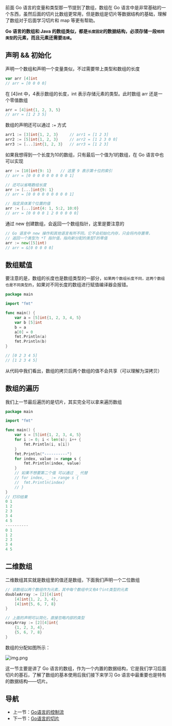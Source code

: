 前面 Go 语言的变量和类型那一节提到了数组，数组在 Go 语言中是非常基础的一个东西，虽然后面的切片比数组更常用，但是数组是切片等数据结构的基础，理解了数组对于后面学习切片和 map 等更有帮助。

**Go 语言的数组和 Java 的数组类似，都是`长度固定`的数据结构，必须存储一段`相同类型`的元素，而且元素还需要`连续`。**

## 声明 && 初始化
声明一个数组和声明一个变量类似，不过需要带上类型和数组的长度

```go
var arr [4]int
// arr = [0 0 0 0]
```

在 [4]int 中，4表示数组的长度，int 表示存储元素的类型。此时数组 arr 还是一个零值数组

```go
arr = [4]int{1, 2, 3, 5}
// arr = [1 2 3 5]
```

数组的声明还可以通过 `:=` 方式
```go
arr1 := [3]int{1, 2, 3}     // arr1 = [1 2 3]
arr2 := [5]int{1, 2, 3}     // arr2 = [1 2 3 0 0] 
arr3 := [...]int{1, 2, 3}   // arr3 = [1 2 3]
```

如果我想得到一个长度为10的数组，只有最后一个值为1的数组，在 Go 语言中也可以实现
```go
arr := [10]int{9: 1}    // 这里 9 表示第十位的索引 
// arr = [0 0 0 0 0 0 0 0 0 1]

// 还可以省略数组长度
arr := [...]int{9: 1}    
// arr = [0 0 0 0 0 0 0 0 0 1]

// 指定具体某个位置的值
arr := [...]int{4: 1, 5:2, 10:0}
// arr = [0 0 0 0 1 2 0 0 0 0 0]
```

通过 new 创建数组，会返回一个数组指针，这里是要注意的
```go
// Go 语言中 new 操作和其他语言有所不同。它不会初始化内存，只会将内存置零，
// 返回一个类型为 *T 指针值，指向新分配的类型T的零值
arr := new([5]int)
// arr = &[0 0 0 0 0]
```

## 数组赋值

要注意的是，数组的长度也是数组类型的一部分，`如果两个数组长度不同，这两个数组也是不同类型的`，如果对不同长度的数组进行赋值编译器会报错。

```go
package main

import "fmt"

func main() {
    var a = [5]int{1, 2, 3, 4, 5}
    var b [5]int
    b = a
    a[0] = 0
    fmt.Println(a)
    fmt.Println(b)
}

// [0 2 3 4 5]
// [1 2 3 4 5]
```
从代码中我们看出，数组的拷贝后两个数组的值不会共享（可以理解为深拷贝）


## 数组的遍历
我们上一节最后遍历的是切片，其实完全可以拿来遍历数组

```go
package main

import "fmt"

func main() {
	var s = [5]int{1, 2, 3, 4, 5}
	for i := 0; i < len(s); i++ {
		fmt.Println(i, s[i])
	}
	fmt.Println("----------")
	for index, value := range s {
		fmt.Println(index, value)
	}
	// 如果不想要第二个值 可以通过 _ 代替
	// for index, _ := range s {
	// 	fmt.Println(index)
	// }
}
// 打印结果
0 1
1 2
2 3
3 4
4 5
----------
0 1
1 2
2 3
3 4
4 5
```

## 二维数组

二维数组其实就是数组里的值还是数组，下面我们声明一个二位数组

```go
// 该数组以两个数组作为元素，其中每个数组中又有4个int类型的元素
doubleArray := [2][4]int{
    [4]int{1, 2, 3, 4},
    [4]int{5, 6, 7, 8}
}

// 上面的声明可以简化，直接忽略内部的类型
easyArray := [2][4]int{
    {1, 2, 3, 4}, 
    {5, 6, 7, 8}
}
```

数组的分配如图所示：

![img.png](https://raw.githubusercontent.com/astaxie/build-web-application-with-golang/master/zh/images/2.2.array.png)


这一节主要是讲了 Go 语言的数组，作为一个内置的数据结构，它是我们学习后面切片的基石，了解了数组的基本使用后我们接下来学习 Go 语言中最重要也是特有的数据结构——切片。


## 导航
+ 上一节：[Go语言的控制流](./2、Go语言的控制流.md)
+ 下一节：[Go语言的切片](./4、Go语言的切片.md)